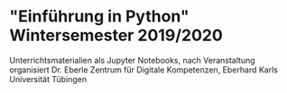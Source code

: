 # "Einführung in Python" Wintersemester 2019/2020

Unterrichtsmaterialien als Jupyter Notebooks, nach Veranstaltung organisiert
Dr. Eberle Zentrum für Digitale Kompetenzen, Eberhard Karls Universität Tübingen
